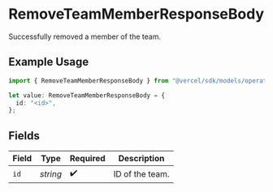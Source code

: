 # RemoveTeamMemberResponseBody

Successfully removed a member of the team.

## Example Usage

```typescript
import { RemoveTeamMemberResponseBody } from "@vercel/sdk/models/operations/removeteammember.js";

let value: RemoveTeamMemberResponseBody = {
  id: "<id>",
};
```

## Fields

| Field              | Type               | Required           | Description        |
| ------------------ | ------------------ | ------------------ | ------------------ |
| `id`               | *string*           | :heavy_check_mark: | ID of the team.    |